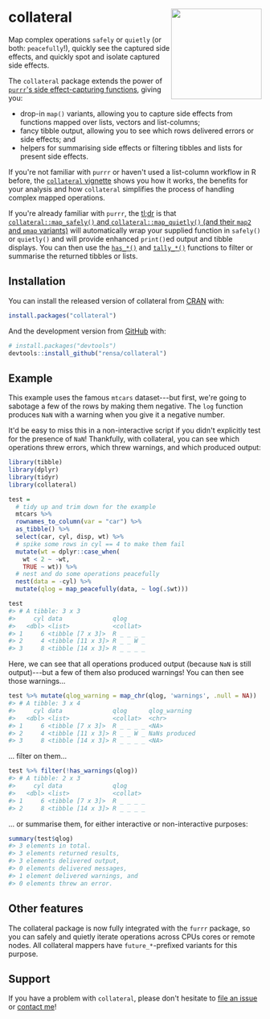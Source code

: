 <!-- README.md is manually copied from README.Rmd. Please edit that file first -->

# collateral <img src="man/figures/logo.svg" align="right" width="180px" />

<!-- badges: start -->
<!-- badges: end -->

Map complex operations `safely` or `quietly` (or both: `peacefully`!), quickly see the captured side effects, and quickly spot and isolate captured side effects.

The `collateral` package extends the power of [`purrr`'s side effect-capturing functions](https://purrr.tidyverse.org/reference/safely.html), giving you:

* drop-in `map()` variants, allowing you to capture side effects from functions mapped over lists, vectors and list-columns;
* fancy tibble output, allowing you to see which rows delivered errors or side effects; and
* helpers for summarising side effects or filtering tibbles and lists for present side effects.

If you're not familiar with `purrr` or haven't used a list-column workflow in R before, the [`collateral` vignette](https://rensa.co/collateral/articles/collateral.html) shows you how it works, the benefits for your analysis and how `collateral` simplifies the process of handling complex mapped operations.

If you're already familiar with `purrr`, the [tl;dr](https://en.wikipedia.org/wiki/Wikipedia:Too_long;_didn%27t_read) is that [`collateral::map_safely()` and `collateral::map_quietly()` (and their `map2` and `pmap` variants)](https://rensa.co/collateral/reference/collateral_mappers.html) will automatically wrap your supplied function in `safely()` or `quietly()` and will provide enhanced `print()`ed output and tibble displays. You can then use the [`has_*()`](https://rensa.co/collateral/reference/has.html) and [`tally_*()`](https://rensa.co/collateral/reference/tally.html) functions to filter or summarise the returned tibbles or lists.


## Installation

You can install the released version of collateral from [CRAN](https://CRAN.R-project.org) with:

```r
install.packages("collateral")
```

And the development version from [GitHub](https://github.com/) with:

```r
# install.packages("devtools")
devtools::install_github("rensa/collateral")
```
## Example

This example uses the famous `mtcars` dataset---but first, we're going to sabotage a few of the rows by making them negative. The `log` function produces `NaN` with a warning when you give it a negative number.

It'd be easy to miss this in a non-interactive script if you didn't explicitly test for the presence of `NaN`! Thankfully, with collateral, you can see which operations threw errors, which threw warnings, and which produced output:

```r
library(tibble)
library(dplyr)
library(tidyr)
library(collateral)

test =
  # tidy up and trim down for the example
  mtcars %>%
  rownames_to_column(var = "car") %>%
  as_tibble() %>%
  select(car, cyl, disp, wt) %>%
  # spike some rows in cyl == 4 to make them fail
  mutate(wt = dplyr::case_when(
    wt < 2 ~ -wt,
    TRUE ~ wt)) %>%
  # nest and do some operations peacefully
  nest(data = -cyl) %>%
  mutate(qlog = map_peacefully(data, ~ log(.$wt)))

test
#> # A tibble: 3 x 3
#>     cyl data              qlog     
#>   <dbl> <list>            <collat> 
#> 1     6 <tibble [7 x 3]>  R _ _ _ _
#> 2     4 <tibble [11 x 3]> R _ _ W _
#> 3     8 <tibble [14 x 3]> R _ _ _ _
```

Here, we can see that all operations produced output (because `NaN` is still output)---but a few of them also produced warnings! You can then see those warnings...

```r
test %>% mutate(qlog_warning = map_chr(qlog, 'warnings', .null = NA))
#> # A tibble: 3 x 4
#>     cyl data              qlog      qlog_warning 
#>   <dbl> <list>            <collat>  <chr>        
#> 1     6 <tibble [7 x 3]>  R _ _ _ _ <NA>         
#> 2     4 <tibble [11 x 3]> R _ _ W _ NaNs produced
#> 3     8 <tibble [14 x 3]> R _ _ _ _ <NA>
```

... filter on them...

```r
test %>% filter(!has_warnings(qlog))
#> # A tibble: 2 x 3
#>     cyl data              qlog     
#>   <dbl> <list>            <collat> 
#> 1     6 <tibble [7 x 3]>  R _ _ _ _
#> 2     8 <tibble [14 x 3]> R _ _ _ _
```

... or summarise them, for either interactive or non-interactive purposes:

```r
summary(test$qlog)
#> 3 elements in total.
#> 3 elements returned results,
#> 3 elements delivered output,
#> 0 elements delivered messages,
#> 1 element delivered warnings, and
#> 0 elements threw an error.
```

## Other features

The collateral package is now fully integrated with the `furrr` package, so you can safely and quietly iterate operations across CPUs cores or remote nodes. All collateral mappers have `future_*`-prefixed variants for this purpose.

## Support

If you have a problem with `collateral`, please don't hesitate to [file an issue](https://github.com/rensa/collateral/issues/new) or [contact me](twitter.com/rensa_co)!
